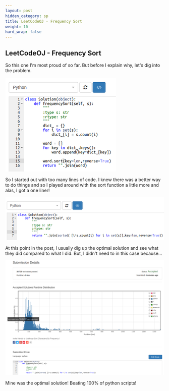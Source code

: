 ```yaml
---
layout: post
hidden_category: sp
title: LeetCodeOJ - Frequency Sort
weight: 10
hard_wrap: false
---
```


## LeetCodeOJ - Frequency Sort

So this one I'm most proud of so far. But before I explain why, let's dig into the problem.

![png](https://raw.githubusercontent.com/JonathanJohann/Research/master/_posts/Scratch_Pad/Pics/frequency_sort_bad.png)

So I started out with too many lines of code. I knew there was a better way to do things and so I played around with the sort function a little more and alas, I got a one liner!


![png](https://raw.githubusercontent.com/JonathanJohann/Research/master/_posts/Scratch_Pad/Pics/frequency_sort_best.png)

At this point in the post, I usually dig up the optimal solution and see what they did compared to what I did. But, I didn't need to in this case because...


![png](https://raw.githubusercontent.com/JonathanJohann/Research/master/_posts/Scratch_Pad/Pics/frequency_sort_performance.png)

Mine was the optimal solution! Beating 100% of python scripts! 
